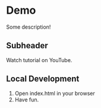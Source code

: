 # Demo

Some description!

## Subheader

Watch tutorial on YouTube.

## Local Development

1. Open index.html in your browser
2. Have fun.